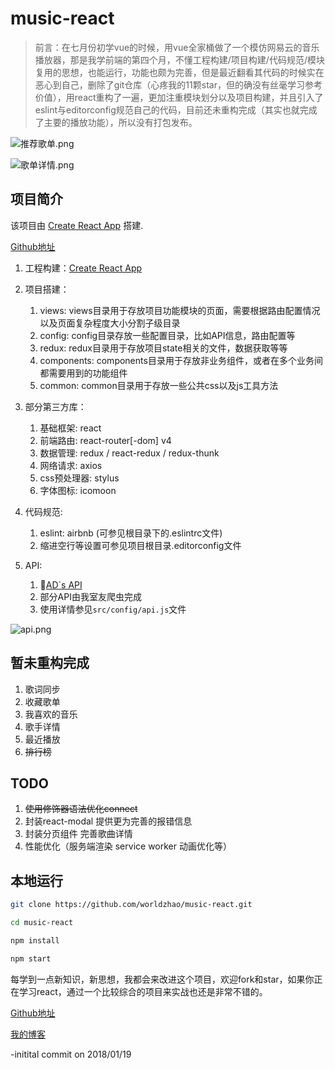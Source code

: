 # music-react

> 前言：在七月份初学vue的时候，用vue全家桶做了一个模仿网易云的音乐播放器，那是我学前端的第四个月，不懂工程构建/项目构建/代码规范/模块复用的思想，也能运行，功能也颇为完善，但是最近翻看其代码的时候实在恶心到自己，删除了git仓库（心疼我的11颗star，但的确没有丝毫学习参考价值），用react重构了一遍，更加注重模块划分以及项目构建，并且引入了eslint与editorconfig规范自己的代码，目前还未重构完成（其实也就完成了主要的播放功能），所以没有打包发布。

![推荐歌单.png](http://upload-images.jianshu.io/upload_images/4869616-d24aa08f95605b93.png?imageMogr2/auto-orient/strip%7CimageView2/2/w/1240)

![歌单详情.png](http://upload-images.jianshu.io/upload_images/4869616-4a367530230faed0.png?imageMogr2/auto-orient/strip%7CimageView2/2/w/1240)


## 项目简介

该项目由 [Create React App](https://github.com/facebookincubator/create-react-app) 搭建.

[Github地址](https://github.com/worldzhao/music-react)

1. 工程构建：[Create React App](https://github.com/facebookincubator/create-react-app)

2. 项目搭建：

    1. views: views目录用于存放项目功能模块的页面，需要根据路由配置情况以及页面复杂程度大小分割子级目录
    2. config: config目录存放一些配置目录，比如API信息，路由配置等
    3. redux: redux目录用于存放项目state相关的文件，数据获取等等
    4. components: components目录用于存放非业务组件，或者在多个业务间都需要用到的功能组件
    5. common: common目录用于存放一些公共css以及js工具方法

3. 部分第三方库：

    1. 基础框架: react
    2. 前端路由: react-router[-dom] v4
    3. 数据管理: redux / react-redux  / redux-thunk
    4. 网络请求: axios
    5. css预处理器: stylus
    6. 字体图标: icomoon

4. 代码规范:

    1. eslint: airbnb (可参见根目录下的.eslintrc文件)
    2. 缩进空行等设置可参见项目根目录.editorconfig文件

5. API:

    1. [AD`s API](https://api.imjad.cn/cloudmusic.md)
    2. 部分API由我室友爬虫完成
    3. 使用详情参见`src/config/api.js`文件

![api.png](http://upload-images.jianshu.io/upload_images/4869616-8b1a851e3275acf5.png?imageMogr2/auto-orient/strip%7CimageView2/2/w/1240)

## 暂未重构完成

1. 歌词同步
2. 收藏歌单
3. 我喜欢的音乐
4. 歌手详情
5. 最近播放
6. ~~排行榜~~

## TODO
1. ~~使用修饰器语法优化connect~~
2. 封装react-modal 提供更为完善的报错信息
3. 封装分页组件 完善歌曲详情
4. 性能优化（服务端渲染 service worker 动画优化等）

## 本地运行
```bash
git clone https://github.com/worldzhao/music-react.git

cd music-react

npm install

npm start
```
每学到一点新知识，新思想，我都会来改进这个项目，欢迎fork和star，如果你正在学习react，通过一个比较综合的项目来实战也还是非常不错的。

[Github地址](https://github.com/worldzhao/music-react)

[我的博客](https://worldzhao.github.io/archives/)

-initital commit on 2018/01/19
